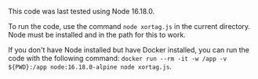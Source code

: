 This code was last tested using Node 16.18.0.

To run the code, use the command `node xortag.js` in the current directory. Node must be installed and in the path for this to work.

If you don't have Node installed but have Docker installed, you can run the code with the following command: `docker run --rm -it -w /app -v ${PWD}:/app node:16.18.0-alpine node xortag.js`.